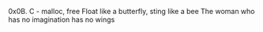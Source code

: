 0x0B. C - malloc, free
Float like a butterfly, sting like a bee
The woman who has no imagination has no wings

